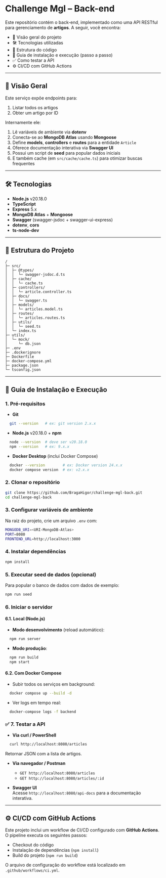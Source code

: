 # Challenge Mgl – Back-end

Este repositório contém o back-end, implementado como uma API RESTful para gerenciamento de **artigos**. A seguir, você encontra:

-  📖 Visão geral do projeto
-  🛠 Tecnologias utilizadas
-  📁 Estrutura do código
-  🚀 Guia de instalação e execução (passo a passo)
-  ✅ Como testar a API
-  ⚙️ CI/CD com GitHub Actions

---

## 📖 Visão Geral

Este serviço expõe endpoints para:

1. Listar todos os artigos
2. Obter um artigo por ID

Internamente ele:

1. Lê variáveis de ambiente via **dotenv**
2. Conecta-se ao **MongoDB Atlas** usando **Mongoose**
3. Define **models**, **controllers** e **routes** para a entidade `Article`
4. Oferece documentação interativa via **Swagger UI**
5. Possui um script de **seed** para popular dados iniciais
6. E também cache (em `src/cache/cache.ts`) para otimizar buscas frequentes

---

## 🛠 Tecnologias

-  **Node.js** v20.18.0
-  **TypeScript**
-  **Express** 5.x
-  **MongoDB Atlas** + **Mongoose**
-  **Swagger** (swagger-jsdoc + swagger-ui-express)
-  **dotenv**, **cors**
-  **ts-node-dev**

---

## 📁 Estrutura do Projeto

```
/
├─ src/
│  ├─ @types/
│  │  └─ swagger-jsdoc.d.ts
│  ├─ cache/
│  │  └─ cache.ts
│  ├─ controllers/
│  │  └─ article.controller.ts
│  ├─ docs/
│  │  └─ swagger.ts
│  ├─ models/
│  │  └─ articles.model.ts
│  ├─ routes/
│  │  └─ articles.routes.ts
│  ├─ utils/
│  │  └─ seed.ts
│  └─ index.ts
├─ utils/
│  └─ mock/
│     └─ db.json
├─ .env
├─ .dockerignore
├─ Dockerfile
├─ docker-compose.yml
├─ package.json
└─ tsconfig.json
```

---

## 🚀 Guia de Instalação e Execução

### 1. Pré-requisitos

-  **Git**

```bash
  git --version   # ex: git version 2.x.x
```

-  **Node.js** v20.18.0 + **npm**

```bash
  node --version  # deve ser v20.18.0
  npm --version   # ex: 9.x.x
```

-  **Docker Desktop** (inclui Docker Compose)

```bash
  docker --version        # ex: Docker version 24.x.x
  docker compose version  # ex: v2.x.x
```

### 2. Clonar o repositório

```bash
git clone https://github.com/BragaHigor/challenge-mgl-back.git
cd challenge-mgl-back
```

### 3. Configurar variáveis de ambiente

Na raiz do projeto, crie um arquivo `.env` com:

```bash
MONGODB_URI=<URI-MongoDB-Atlas>
PORT=8080
FRONTEND_URL=http://localhost:3000
```

### 4. Instalar dependências

```bash
npm install
```

### 5. Executar seed de dados (opcional)

Para popular o banco de dados com dados de exemplo:

```bash
npm run seed
```

### 6. Iniciar o servidor

#### 6.1. Local (Node.js)

-  **Modo desenvolvimento** (reload automático):

```bash
  npm run server
```

-  **Modo produção**:

```bash
  npm run build
  npm start
```

#### 6.2. Com Docker Compose

-  Subir todos os serviços em background:

```bash
  docker compose up --build -d
```

-  Ver logs em tempo real:

```bash
  docker-compose logs -f backend
```

### ✅ 7. Testar a API

-  **Via curl / PowerShell**

```bash
  curl http://localhost:8080/articles
```

Retornar JSON com a lista de artigos.

-  **Via navegador / Postman**

   -  `GET http://localhost:8080/articles`
   -  `GET http://localhost:8080/articles/:id`

-  **Swagger UI**  
   Acesse `http://localhost:8080/api-docs` para a documentação interativa.

---

## ⚙️ CI/CD com GitHub Actions

Este projeto inclui um workflow de CI/CD configurado com **GitHub Actions**. O pipeline executa os seguintes passos:

-  Checkout do código
-  Instalação de dependências (`npm install`)
-  Build do projeto (`npm run build`)

O arquivo de configuração do workflow está localizado em `.github/workflows/ci.yml`.
